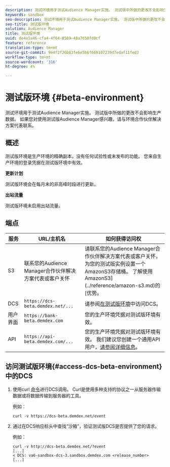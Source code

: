 ```yaml
---
description: 测试环境用于测试Audience Manager实施。 测试版中所做的更改不会影响生产数据。 如果您对使用测试版Audience Manager感兴趣，请与环境合作伙伴解决方案代表联系。
keywords: sandbox
seo-description: 测试环境用于测试Audience Manager实施。 测试版中所做的更改不会影响生产数据。 如果您对使用测试版Audience Manager感兴趣，请与环境合作伙伴解决方案代表联系。
seo-title: 测试版环境
solution: Audience Manager
title: 测试版环境
uuid: de4a1a46-cfa4-4f64-8569-48a7650fd8cf
feature: reference
translation-type: tm+mt
source-git-commit: 9e4f2f26b83fe6e5b6f669107239d7edaf11fed3
workflow-type: tm+mt
source-wordcount: '316'
ht-degree: 4%

---
```



# 测试版环境 {#beta-environment}

测试环境用于测试Audience Manager实施。 测试版中所做的更改不会影响生产数据。 如果您对使用测试版Audience Manager感兴趣，请与环境合作伙伴解决方案代表联系。

## 概述

测试版环境是生产环境的精确副本，没有任何试验性或未发布的功能。 您来自生产环境的登录凭据在测试版环境中有效。

**更新计划**

测试版环境会在每月末的非高峰时段进行更新。

**出站流量**

测试版环境未启用出站流量。

<!-- 

Added re: AAM-30826.

 -->

## 端点



| 服务 | URL/主机名 | 如何获得访问权 |
|--- |--- | --- |
| S3 | 联系您的Audience Manager合作伙伴解决方案代表或客户关怀 | 请联系您的Audience Manager合作伙伴解决方案代表或客户关怀，为您的测试版实例设置一个AmazonS3存储桶。 了解使用AmazonS3](../reference/amazon-s3.md)的[优势。 |
| DCS | `https://dcs-beta.demdex.net/...` | 请参阅[在测试版环境](../reference/beta-environment.md#access-dcs-beta-environment)中访问DCS。 |
| 用户界面 | `https://bank-beta.demdex.com` | 您的生产环境凭据对测试版环境有效。 |
| API | `https://api-beta.demdex.com/...` | 您的生产环境凭据对测试版环境有效。 我们建议您创建一个通用API用户，[请参阅详细信息](../api/rest-api-main/aam-api-getting-started.md#requirements)。 |

## 访问测试版环境{#access-dcs-beta-environment}中的DCS

1. 使用curl [命令](https://curl.haxx.se/docs/manpage.html)进行DCS调用。 Curl是使用多种支持的协议之一从服务器传输数据或将数据传输到服务器的工具。

   例如：

   `curl -v https://dcs-beta.demdex.net/event`

1. 通过在DCS响应标头中查找“沙箱”，验证测试版DCS是否提供了您的请求。

   例如：

   ```
   curl -v http://dcs-beta.demdex.net/?event
   [...]
   < DCS: va6-sandbox-dcs-3.sandbox.demdex.com <release_number>
   [...]
   ```

<!--

1. Determine the load balancer's endpoint IP addresses.

   Run the `dig`  [command](https://en.wikipedia.org/wiki/Dig_(command)) to determine the IP address of the nearest load balancer. The `dig` command queries the Domain Name System and returns the name and IP addresses of the [!DNL Audience Manager] [!UICONTROL Data Collection Servers (DCS)].

   ```
   dig dcs-beta.demdex.net
   ...
   dcs-sandbox-1754093861.us-east-1.elb.amazonaws.com. 60 IN A 52.87.15.51
   dcs-sandbox-1754093861.us-east-1.elb.amazonaws.com. 60 IN A 50.16.150.8
   dcs-sandbox-1754093861.us-east-1.elb.amazonaws.com. 60 IN A 52.2.228.100
   ```

2. Using one of the addresses in the above table, add a static DNS entry in the [!DNL /etc/hosts] file.

   On Windows, modify [!DNL c:\WINDOWS\system32\drivers\etc\hosts].

   For example:

   [!DNL 52.87.15.51 *`samplepartner`*.demdex.net]

   >[!NOTE]
   >
   >The addresses change occasionally, so you must keep your [!DNL /etc/hosts] file up to date.

   Additionally, if you need to set up ID synchronization, you must add a similar entry for [!DNL dpm.demdex.net.]

   [!DNL 52.87.15.51 dpm.demdex.net]. 

3. Make a DCS call, using the `curl` [command](https://curl.haxx.se/docs/manpage.html). Curl is a tool to transfer data from or to a server, using one of many supported protocols.

   For example:

   [!DNL https://<domain>/event?product=camera] 

4. Verify that your request was served by the beta DCS by looking for "sandbox" in the DCS response header.

   For example:

   ```
   curl -v https://dcs-beta.demdex.net/?event
   [...]
   < DCS: va6-sandbox-dcs-3.sandbox.demdex.com <release_number>
   [...]
   ```

   -->